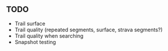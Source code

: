 ## TODO
* Trail surface
* Trail quality (repeated segments, surface, strava segments?)
* Trail quality when searching
* Snapshot testing
